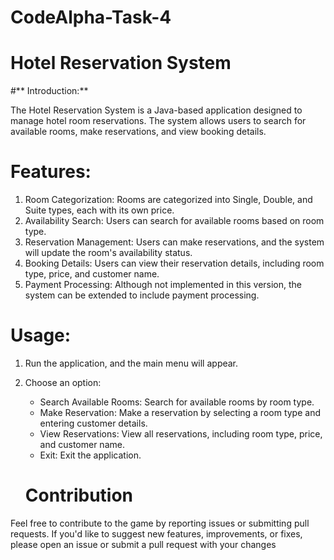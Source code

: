 # CodeAlpha-Task-4

# **Hotel Reservation System**

#** Introduction:**

The Hotel Reservation System is a Java-based application designed to manage hotel room reservations. The system allows users to search for available rooms, make reservations, and view booking details.

# **Features:**

1. Room Categorization: Rooms are categorized into Single, Double, and Suite types, each with its own price.
2. Availability Search: Users can search for available rooms based on room type.
3. Reservation Management: Users can make reservations, and the system will update the room's availability status.
4. Booking Details: Users can view their reservation details, including room type, price, and customer name.
5. Payment Processing: Although not implemented in this version, the system can be extended to include payment processing.

# **Usage:**

1. Run the application, and the main menu will appear.
2. Choose an option:
    - Search Available Rooms: Search for available rooms by room type.
    - Make Reservation: Make a reservation by selecting a room type and entering customer details.
    - View Reservations: View all reservations, including room type, price, and customer name.
    - Exit: Exit the application.

   # **Contribution**

 Feel free to contribute to the game by reporting issues or submitting pull requests. If you'd like to suggest new features, improvements, or fixes, please open an issue or submit a pull request with your changes

